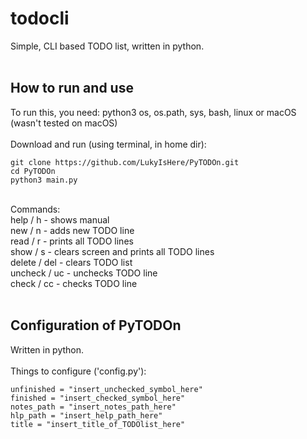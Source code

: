 # todocli
Simple, CLI based TODO list, written in python.<br/>
<br/>
## How to run and use
To run this, you need: python3 os, os.path, sys, bash, linux or macOS (wasn't tested on macOS) <br/> <br/>
Download and run (using terminal, in home dir): 
```
git clone https://github.com/LukyIsHere/PyTODOn.git
cd PyTODOn
python3 main.py
```
<br/>
Commands:<br/>
 help / h  - shows manual <br/>
 new / n  - adds new TODO line<br/>
 read / r  - prints all TODO lines<br/>
 show / s  - clears screen and prints all TODO lines<br/>
 delete / del  - clears TODO list<br/>
 uncheck / uc  - unchecks TODO line<br/>
 check / cc  - checks TODO line<br/>
<br>

## Configuration of PyTODOn

Written in python.<br/><br/>
Things to configure ('config.py'):
```
unfinished = "insert_unchecked_symbol_here"
finished = "insert_checked_symbol_here"
notes_path = "insert_notes_path_here"
hlp_path = "insert_help_path_here"
title = "insert_title_of_TODOlist_here"
```
